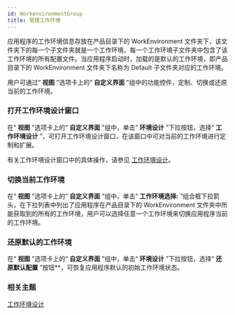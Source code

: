 ```yaml
---
id: WorkenvironmentGroup
title: 管理工作环境  
---  
```

应用程序的工作环境信息存放在产品目录下的 WorkEnvironment
文件夹下，该文件夹下的每一个子文件夹就是一个工作环境，每一个工作环境子文件夹中包含了该工作环境的所有配置文件。当应用程序启动时，加载的是默认的工作环境，即产品目录下的
WorkEnvironment 文件夹下名称为 Default 子文件夹对应的工作环境。

用户可通过“ **视图** ”选项卡上的“ **自定义界面** ”组中的功能控件，定制、切换或还原当前的工作环境。

### 打开工作环境设计窗口

在“ **视图** ”选项卡上的“ **自定义界面** ”组中，单击“ **环境设计** ”下拉按钮，选择“ **工作环境设计**
”，可打开工作环境设计窗口，在该窗口中可对当前的工作环境进行定制和扩展。

有关工作环境设计窗口中的具体操作，请参见 [工作环境设计](../../UserCustom/UserCustom)。

### 切换当前工作环境

在“ **视图** ”选项卡上的“ **自定义界面** ”组中，单击“ **工作环境选择:** ”组合框下拉箭头，在下拉列表中列出了应用程序在产品目录下的
WorkEnvironment 文件夹中所能获取到的所有的工作环境，用户可以选择任意一个工作环境来切换应用程序当前的工作环境。

### 还原默认的工作环境

在“ **视图** ”选项卡上的“ **自定义界面** ”组中，单击“ **环境设计** ”下拉按钮，选择“ **还原默认配置**
”按钮**，可恢复应用程序默认的初始工作环境状态。

###  相关主题

 [工作环境设计](../../UserCustom/UserCustom)

